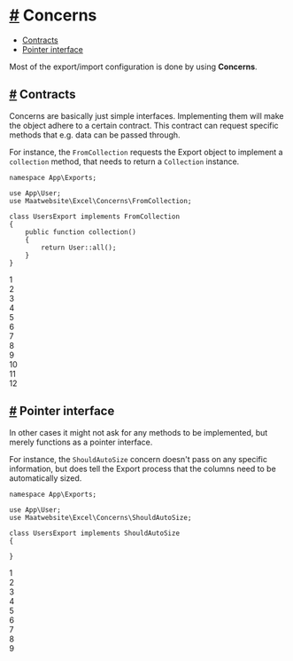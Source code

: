 [#](#concerns) Concerns
=======================

*   [Contracts](#contracts)
*   [Pointer interface](#pointer-interface)

Most of the export/import configuration is done by using **Concerns**.

[#](#contracts) Contracts
-------------------------

Concerns are basically just simple interfaces. Implementing them will make the object adhere to a certain contract. This contract can request specific methods that e.g. data can be passed through.

For instance, the `FromCollection` requests the Export object to implement a `collection` method, that needs to return a `Collection` instance.

    namespace App\Exports;
    
    use App\User;
    use Maatwebsite\Excel\Concerns\FromCollection;
    
    class UsersExport implements FromCollection
    {
        public function collection()
        {
            return User::all();
        }
    }
    

1  
2  
3  
4  
5  
6  
7  
8  
9  
10  
11  
12  

[#](#pointer-interface) Pointer interface
-----------------------------------------

In other cases it might not ask for any methods to be implemented, but merely functions as a pointer interface.

For instance, the `ShouldAutoSize` concern doesn't pass on any specific information, but does tell the Export process that the columns need to be automatically sized.

    namespace App\Exports;
    
    use App\User;
    use Maatwebsite\Excel\Concerns\ShouldAutoSize;
    
    class UsersExport implements ShouldAutoSize
    {
    
    }
    

1  
2  
3  
4  
5  
6  
7  
8  
9